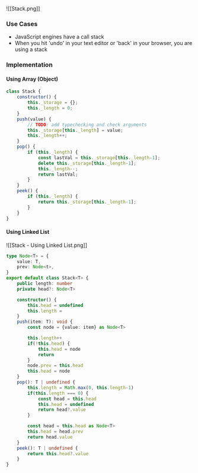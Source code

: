 ![[Stack.png]]

### Use Cases
* JavaScript engines have a call stack 
* When you hit 'undo' in your text editor or 'back' in your browser, you are using a stack
### Implementation
#### Using Array (Object)
```js
class Stack {
	constructor() {
		this._storage = {};
		this._length = 0;
	}
	push(value) {
		// TODO: add typechecking and check arguments 
		this._storage[this._length] = value;
		this._length++;
	}
	pop() {
		if (this._length) { 
			const lastVal = this._storage[this._length-1];
			delete this._storage[this._length-1]; 
			this._length--;
			return lastVal;
		}
	}
	peek() {
		if (this._length) { 
			return this._storage[this._length-1];
		}
	}
}
```
#### Using Linked List 
![[Stack - Using Linked List.png]]
```ts
type Node<T> = {
	value: T, 
	prev: Node<t>,
}
export default class Stack<T> {
	public length: number
	private head?: Node<T>

	constructor() {
		this.head = undefined
		this.length = 
	}
	push(item: T): void {
		const node = {value: item} as Node<T>

		this.length++
		if(!this.head) {
			this.head = node
			return
		}
		node.prev = this.head 
		this.head = node 
	}
	pop(): T | undefined {
		this.length = Math.max(0, this.length-1)
		if(this.length === 0) {
			const head = this.head
			this.head = undefined
			return head?.value 
		}

		const head = this.head as Node<T>
		this.head = head.prev
		return head.value
	}
	peek(): T | undefined {
		return this.head?.value
	}
}
```